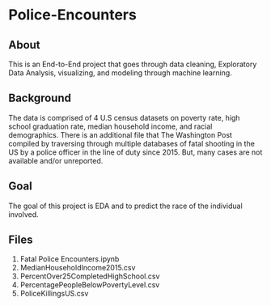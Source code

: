 # Police-Encounters

## About

This is an End-to-End project that goes through data cleaning, Exploratory Data Analysis, visualizing, and modeling through machine learning. 

## Background

The data is comprised of 4 U.S census datasets on poverty rate, high school graduation rate, median household income, and racial demographics. There is an additional file that The Washington Post compiled by traversing through multiple databases of  fatal shooting in the US by a police officer in the line of duty since 2015. But, many cases are not available and/or unreported. 

## Goal

The goal of this project is EDA and to predict the race of the individual involved. 

## Files

  1. Fatal Police Encounters.ipynb	
  2. MedianHouseholdIncome2015.csv
  3. PercentOver25CompletedHighSchool.csv
  4. PercentagePeopleBelowPovertyLevel.csv
  5. PoliceKillingsUS.csv
